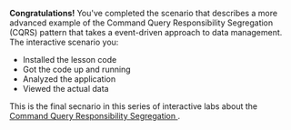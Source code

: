 **Congratulations!** You've completed the scenario that describes a more advanced example of the Command Query Responsibility Segregation (CQRS) pattern that takes a event-driven approach to data management.
The interactive scenario you:


* Installed the lesson code
* Got the code up and running
* Analyzed the application
* Viewed the actual data

This is the final secnario in this series of interactive labs about the [Command Query Responsibility Segregation ](https://en.wikipedia.org/wiki/Command%E2%80%93query_separation).
